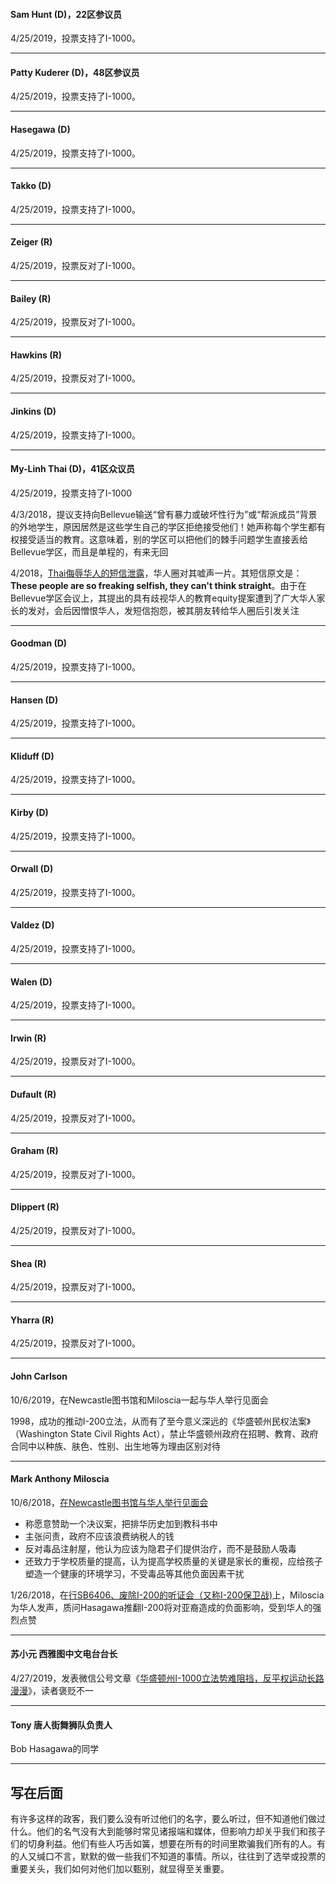 #### Sam Hunt (D)，22区参议员

4/25/2019，投票支持了I-1000。

---

#### Patty Kuderer (D)，48区参议员

4/25/2019，投票支持了I-1000。

---

#### Hasegawa (D)

4/25/2019，投票支持了I-1000。

---

#### Takko (D)

4/25/2019，投票支持了I-1000。

---

#### Zeiger (R)

4/25/2019，投票反对了I-1000。

---

#### Bailey (R)
4/25/2019，投票反对了I-1000。

---

#### Hawkins (R)

4/25/2019，投票反对了I-1000。

---

#### Jinkins (D)

4/25/2019，投票支持了I-1000。

---

#### My-Linh Thai (D)，41区众议员

4/25/2019，投票支持了I-1000

4/3/2018，提议支持向Bellevue输送“曾有暴力或破坏性行为”或“帮派成员”背景的外地学生，原因居然是这些学生自己的学区拒绝接受他们！她声称每个学生都有权接受适当的教育。这意味着，别的学区可以把他们的棘手问题学生直接丢给Bellevue学区，而且是单程的，有来无回

4/2018，[Thai侮辱华人的短信泄露](https://www.mylinh4education.org/)，华人圈对其嘘声一片。其短信原文是：**These people are so freaking selfish, they can't think straight**。由于在Bellevue学区会议上，其提出的具有歧视华人的教育equity提案遭到了广大华人家长的发对，会后因憎恨华人，发短信抱怨，被其朋友转给华人圈后引发关注

---

#### Goodman (D)

4/25/2019，投票支持了I-1000。

---

#### Hansen (D)

4/25/2019，投票支持了I-1000。

---

#### Kliduff (D)

4/25/2019，投票支持了I-1000。

---

#### Kirby (D)

4/25/2019，投票支持了I-1000。

---

#### Orwall (D)

4/25/2019，投票支持了I-1000。

---

#### Valdez (D)

4/25/2019，投票支持了I-1000。

---

#### Walen (D)

4/25/2019，投票支持了I-1000。

---

#### Irwin (R)

4/25/2019，投票反对了I-1000。

---

#### Dufault (R)

4/25/2019，投票反对了I-1000。

---

#### Graham (R)

4/25/2019，投票反对了I-1000。

---

#### Dlippert (R)

4/25/2019，投票反对了I-1000。

---

#### Shea (R)

4/25/2019，投票反对了I-1000。

---

#### Yharra (R)

4/25/2019，投票反对了I-1000。

---

#### John Carlson

10/6/2019，在Newcastle图书馆和Miloscia一起与华人举行见面会

1998，成功的推动I-200立法，从而有了至今意义深远的《华盛顿州民权法案》（Washington State Civil Rights Act），禁止华盛顿州政府在招聘、教育、政府合同中以种族、肤色、性别、出生地等为理由区别对待

---

#### Mark Anthony Miloscia

10/6/2018，[在Newcastle图书馆与华人举行见面会](https://mp.weixin.qq.com/s?__biz=MzAxNTEwNjIyNw==&mid=2653434556&idx=1&sn=079bf2e406a834dbe7dafa2e2c15fde7&chksm=8055bb60b722327648ca21e42b16db49157a679e173e7ed56312f9058c79d6fd4b29b14b23b6&mpshare=1&scene=1&srcid=1013fscdqSzmbwMEFwUcs17P#rd)
  * 称愿意赞助一个决议案，把排华历史加到教科书中
  * 主张问责，政府不应该浪费纳税人的钱
  * 反对毒品注射屋，他认为应该为隐君子们提供治疗，而不是鼓励人吸毒
  * 还致力于学校质量的提高，认为提高学校质量的关键是家长的重视，应给孩子塑造一个健康的环境学习，不受毒品等其他负面因素干扰

1/26/2018，在[行SB6406、废除I-200的听证会（又称I-200保卫战)](https://www.youtube.com/watch?v=itusgsqefWg&feature=youtu.be)上，Miloscia为华人发声，质问Hasagawa推翻I-200将对亚裔造成的负面影响，受到华人的强烈点赞

---

#### 苏小元 西雅图中文电台台长

4/27/2019，发表微信公号文章《[华盛顿州I-1000立法势难阻挡，反平权运动长路漫漫](https://mp.weixin.qq.com/s/XPwGw5NA1pT4P1OmoobMwg)》，读者褒贬不一

---

#### Tony 唐人街舞狮队负责人

Bob Hasagawa的同学

---



## 写在后面

有许多这样的政客，我们要么没有听过他们的名字，要么听过，但不知道他们做过什么。他们的名气没有大到能够时常见诸报端和媒体，但影响力却关乎我们和孩子们的切身利益。他们有些人巧舌如簧，想要在所有的时间里欺骗我们所有的人。有的人又缄口不言，默默的做一些我们不知道的事情。所以，往往到了选举或投票的重要关头，我们如何对他们加以甄别，就显得至关重要。
